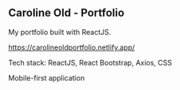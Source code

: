 ## Caroline Old - Portfolio

My portfolio built with ReactJS.

https://carolineoldportfolio.netlify.app/

Tech stack:
ReactJS, React Bootstrap, Axios, CSS

Mobile-first application
